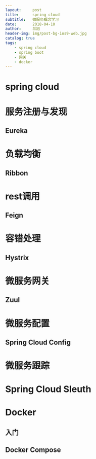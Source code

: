 ```yaml
---
layout:     post
title:      spring cloud
subtitle:   微服务概念学习
date:       2018-04-10
author:     兰旭
header-img: img/post-bg-ios9-web.jpg
catalog: true
tags:
    - spring cloud
    - spring boot
    - 网关
    - docker
---
```

# spring cloud
# 服务注册与发现
## Eureka
# 负载均衡
## Ribbon
# rest调用
## Feign
# 容错处理
## Hystrix
# 微服务网关
## Zuul
# 微服务配置
## Spring Cloud Config
# 微服务跟踪
# Spring Cloud Sleuth
# Docker
## 入门
## Docker Compose
